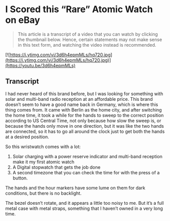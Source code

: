# I Scored this “Rare” Atomic Watch on eBay

> This article is a transcript of a video that you can watch by clicking the thumbnail below. Hence, certain statements may not make sense in this text form, and watching the video instead is recommended.

[![https://i.ytimg.com/vi/3d6h4epmMLs/hq720.jpg](https://i.ytimg.com/vi/3d6h4epmMLs/hq720.jpg)](https://youtu.be/3d6h4epmMLs)

## Transcript

I had never heard of this brand before, but I was looking for something with solar and multi-band radio reception at an affordable price. This brand doesn’t seem to have a good name back in Germany, which is where this thing comes from. It came with Berlin as the home city, and after switching the home time, it took a while for the hands to sweep to the correct position according to US Central Time, not only because how slow the sweep is, or because the hands only move in one direction, but it was like the two hands are connected, so it has to go all around the clock just to get both the hands at a desired position.

So this wristwatch comes with a lot:

1. Solar charging with a power reserve indicator and multi-band reception make it my first atomic watch
2. A Digital stopwatch that gets the job done
3. A second timezone that you can check the time for with the press of a button.

The hands and the hour markers have some lume on them for dark conditions, but there is no backlight.

The bezel doesn’t rotate, and it appears a little too noisy to me. But it’s a full metal case with metal straps, something that I haven’t owned in a very long time.
